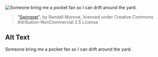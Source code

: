 ![Someone bring me a pocket fan so I can drift around the yard.](https://imgs.xkcd.com/comics/swingset.png)
> "[Swingset](https://xkcd.com/226/)", by Randall Munroe, licensed under Creative Commons Attribution-NonCommercial 2.5 License

## Alt Text
Someone bring me a pocket fan so I can drift around the yard.
